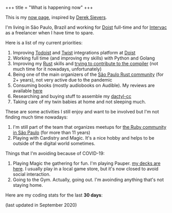 +++
title = "What is happening now"
+++

This is my [now page](http://nownownow.com/about), inspired
by [Derek Sievers](https://sivers.org/now).

I'm living in São Paulo, Brazil and working
for [Doist](https://doist.com) full-time and
for [Intervac](https://intervac-homeexchange.com) as a freelancer
when I have time to spare.

Here is a list of my current priorities:

1. Improving [Todoist](https://developer.todoist.com) and [Twist](https://developer.twist.com) integrations platform at [Doist](https://doist.com)
1. Working full time (and improving my skills) with Python and Golang
1. Improving my [Rust](https://www.rust-lang.org/en-US/) skills and [trying to contribute to the compiler](/post/contributing-to-rust/) (not much time for it nowadays, unfortunately)
1. Being one of the main organizers of the [São Paulo Rust community](https://www.meetup.com/Rust-Sao-Paulo-Meetup/) (for 2+ years), not very active due to the pandemic
1. Consuming books (mostly audiobooks on Audible). My reviews are available [here](https://goodreads.com/pothix)
1. Researching and buying stuff to assemble my [dactyl-cc](https://github.com/mjohns/dactyl-cc/)
1. Taking care of my twin babies at home and not sleeping much.

These are some activities I still enjoy and want to be involved but I'm not finding much time nowadays:

1. I'm still part of the team that organizes meetups for [the Ruby community in São Paulo](https://gurusp.org) (for more than 11 years)
1. Playing with Cardistry and Magic. It's a nice hobby and helps to be outside of the digital world sometimes.

Things that I'm avoiding because of COVID-19:

1. Playing Magic the gathering for fun. I'm playing Pauper. [my decks are here](https://www.mtgvault.com/pothix/). I usually play in a local game store, but it's now closed to avoid social interaction.
1. Going to the Gym. Actually, going out. I'm avoinding anything that's not staying home.

Here are my coding stats for the last **30 days**:

(last updated in September 2020)
